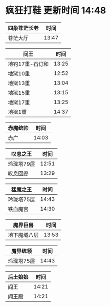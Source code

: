 # 疯狂打鞋 更新时间 14:48

| 四象苍茫长老   | 时间    |
|--------|-------|
| 苍茫大厅 | 13:47 |

| 间王   | 时间    |
|--------|-------|
| 地钓17重-石订和 | 13:25 |
| 地狱10重 | 12:52 |
| 地狱13重 | 13:04 |
| 地狱15重 | 13:15 |
| 地狱17重 | 13:25 |
| 地狱1重 | 14:37 |

| 赤魔统帅   | 时间    |
|--------|-------|
| 赤广 | 14:03 |

| 叹息之王   | 时间    |
|--------|-------|
| 玲珑塔79层 | 12:51 |
| 叹息回廊 | 13:29 |

| 猛魔之王   | 时间    |
|--------|-------|
| 玲珑塔75层 | 14:43 |
| 铁血魔宫 | 14:30 |

| 魔界巨兽   | 时间    |
|--------|-------|
| 地下魔域八层 | 13:53 |

| 魔界统领   | 时间    |
|--------|-------|
| 玲珑塔75层 | 14:43 |

| 后土娘娘   | 时间    |
|--------|-------|
| 阎王 | 14:21 |
| 阎王殿 | 14:21 |